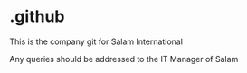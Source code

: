 # .github
This is the company git for Salam International

Any queries should be addressed to the IT Manager of Salam

